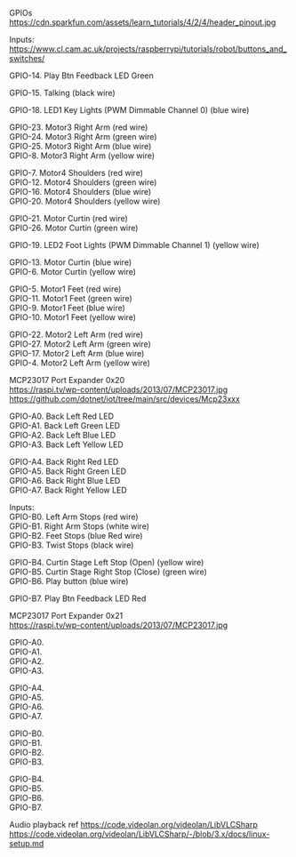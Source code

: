  
GPIOs   
https://cdn.sparkfun.com/assets/learn_tutorials/4/2/4/header_pinout.jpg    
   
Inputs:
https://www.cl.cam.ac.uk/projects/raspberrypi/tutorials/robot/buttons_and_switches/  

GPIO-14. Play Btn Feedback LED Green     
     
GPIO-15. Talking (black wire) 

GPIO-18. LED1 Key Lights (PWM Dimmable Channel 0) (blue wire)  

GPIO-23. Motor3 Right Arm (red wire)   
GPIO-24. Motor3 Right Arm (green wire)    
GPIO-25. Motor3 Right Arm (blue wire)    
GPIO-8. Motor3 Right Arm (yellow wire)   
   
GPIO-7. Motor4 Shoulders (red wire)   
GPIO-12. Motor4 Shoulders (green wire)   
GPIO-16. Motor4 Shoulders (blue wire)        
GPIO-20. Motor4 Shoulders (yellow wire)     
    
GPIO-21. Motor Curtin (red wire)       
GPIO-26. Motor Curtin (green wire) 

GPIO-19. LED2 Foot Lights (PWM Dimmable Channel 1) (yellow wire) 

GPIO-13. Motor Curtin (blue wire)   
GPIO-6. Motor Curtin (yellow wire)   
    
GPIO-5. Motor1 Feet (red wire)   
GPIO-11. Motor1 Feet (green wire)    
GPIO-9. Motor1 Feet (blue wire)     
GPIO-10. Motor1 Feet (yellow wire)    
    
GPIO-22. Motor2 Left Arm (red wire)   
GPIO-27. Motor2 Left Arm (green wire)    
GPIO-17. Motor2 Left Arm (blue wire)      
GPIO-4. Motor2 Left Arm (yellow wire)   
     
   
MCP23017 Port Expander 0x20    
https://raspi.tv/wp-content/uploads/2013/07/MCP23017.jpg    
https://github.com/dotnet/iot/tree/main/src/devices/Mcp23xxx    
    
GPIO-A0. Back Left Red LED    
GPIO-A1. Back Left Green LED      
GPIO-A2. Back Left Blue LED     
GPIO-A3. Back Left Yellow LED      
      
GPIO-A4. Back Right Red LED     
GPIO-A5. Back Right Green LED    
GPIO-A6. Back Right Blue LED    
GPIO-A7. Back Right Yellow LED      
     
Inputs:   
GPIO-B0. Left Arm Stops (red wire)       
GPIO-B1. Right Arm Stops (white wire)     
GPIO-B2. Feet Stops (blue Red wire)     
GPIO-B3. Twist Stops (black wire)       
      
GPIO-B4. Curtin Stage Left Stop (Open) (yellow wire)        
GPIO-B5. Curtin Stage Right Stop (Close) (green wire)      
GPIO-B6. Play button (blue wire)    
    
GPIO-B7. Play Btn Feedback LED Red    
   
    
MCP23017 Port Expander 0x21   
https://raspi.tv/wp-content/uploads/2013/07/MCP23017.jpg   
  
GPIO-A0.    
GPIO-A1.     
GPIO-A2.     
GPIO-A3.     
   
GPIO-A4.     
GPIO-A5.   
GPIO-A6.     
GPIO-A7.     

  
GPIO-B0.    
GPIO-B1.     
GPIO-B2.     
GPIO-B3.     
   
GPIO-B4.      
GPIO-B5.    
GPIO-B6.   
GPIO-B7.    


Audio playback ref
https://code.videolan.org/videolan/LibVLCSharp
https://code.videolan.org/videolan/LibVLCSharp/-/blob/3.x/docs/linux-setup.md
